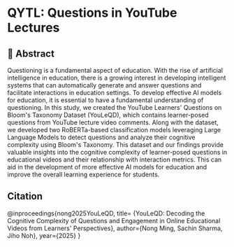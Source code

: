 # QYTL: Questions in YouTube Lectures
## 📖 Abstract
Questioning is a fundamental aspect of education. With the rise of artificial intelligence in education, there is a growing interest in developing intelligent systems that can automatically generate and answer questions and facilitate interactions in education settings. To develop effective AI models for education, it is essential to have a fundamental understanding of questioning. In this study, we created the YouTube Learners' Questions on Bloom's Taxonomy Dataset (YouLeQD), which contains learner-posed questions from YouTube lecture video comments. Along with the dataset, we developed two RoBERTa-based classification models leveraging Large Language Models to detect questions and analyze their cognitive complexity using Bloom's Taxonomy. This dataset and our findings provide valuable insights into the cognitive complexity of learner-posed questions in educational videos and their relationship with interaction metrics. This can aid in the development of more effective AI models for education and improve the overall learning experience for students. 
## Citation
@inproceedings{nong2025YouLeQD,
  title= {YouLeQD: Decoding the Cognitive Complexity of Questions and Engagement in Online Educational Videos from Learners' Perspectives},
  author={Nong Ming, Sachin Sharma, Jiho Noh},
  year={2025}
}
